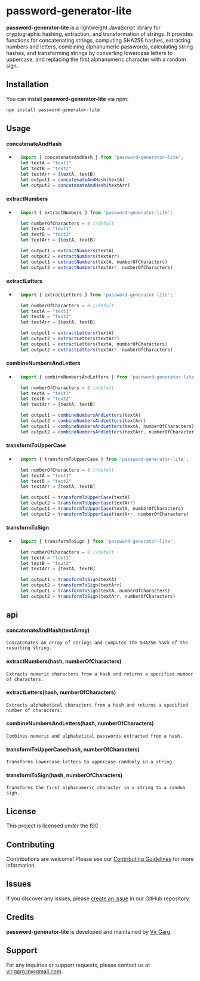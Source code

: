 # password-generator-lite


**password-generator-lite** is a lightweight JavaScript library for cryptographic hashing, extraction, and transformation of strings. It provides functions for concatenating strings, computing SHA256 hashes, extracting numbers and letters, combining alphanumeric passwords, calculating string hashes, and transforming strings by converting lowercase letters to uppercase, and replacing the first alphanumeric character with a random sign.

## Installation

You can install **password-generator-lite** via npm:

```bash
npm install password-generator-lite
```

## Usage

#### concatenateAndHash
- ```javascript
    import { concatenateAndHash } from 'password-generator-lite';
    let textA = "text1"
    let textB = "text2"
    let textArr = [textA, textB]
    let output1 = concatenateAndHash(textA)
    let output2 = concatenateAndHash(textArr)
    ```
#### extractNumbers
- ```javascript
    import { extractNumbers } from 'password-generator-lite';

    let numberOfCharacters = 8 //defult
    let textA = "text1"
    let textB = "text2"
    let textArr = [textA, textB]

    let output1 = extractNumbers(textA)
    let output2 = extractNumbers(textArr)
    let output1 = extractNumbers(textA, numberOfCharacters)
    let output2 = extractNumbers(textArr, numberOfCharacters)
    ```
#### extractLetters
- ```javascript
    import { extractLetters } from 'password-generator-lite';

    let numberOfCharacters = 8 //defult
    let textA = "text1"
    let textB = "text2"
    let textArr = [textA, textB]

    let output1 = extractLetters(textA)
    let output2 = extractLetters(textArr)
    let output1 = extractLetters(textA, numberOfCharacters)
    let output2 = extractLetters(textArr, numberOfCharacters)
    ```
#### combineNumbersAndLetters
- ```javascript
    import { combineNumbersAndLetters } from 'password-generator-lite';

    let numberOfCharacters = 8 //defult
    let textA = "text1"
    let textB = "text2"
    let textArr = [textA, textB]

    let output1 = combineNumbersAndLetters(textA)
    let output2 = combineNumbersAndLetters(textArr)
    let output1 = combineNumbersAndLetters(textA, numberOfCharacters)
    let output2 = combineNumbersAndLetters(textArr, numberOfCharacters)
    ```
#### transformToUpperCase
- ```javascript
    import { transformToUpperCase } from 'password-generator-lite';

    let numberOfCharacters = 8 //defult
    let textA = "text1"
    let textB = "text2"
    let textArr = [textA, textB]

    let output1 = transformToUpperCase(textA)
    let output2 = transformToUpperCase(textArr)
    let output1 = transformToUpperCase(textA, numberOfCharacters)
    let output2 = transformToUpperCase(textArr, numberOfCharacters)
    ```
#### transformToSign
- ```javascript
    import { transformToSign } from 'password-generator-lite';

    let numberOfCharacters = 8 //defult
    let textA = "text1"
    let textB = "text2"
    let textArr = [textA, textB]

    let output1 = transformToSign(textA)
    let output2 = transformToSign(textArr)
    let output1 = transformToSign(textA, numberOfCharacters)
    let output2 = transformToSign(textArr, numberOfCharacters)
    ```
## api

#### concatenateAndHash(textArray)
    Concatenates an array of strings and computes the SHA256 hash of the resulting string.

#### extractNumbers(hash, numberOfCharacters)
    Extracts numeric characters from a hash and returns a specified number of characters.

#### extractLetters(hash, numberOfCharacters)
    Extracts alphabetical characters from a hash and returns a specified number of characters.

#### combineNumbersAndLetters(hash, numberOfCharacters)
    Combines numeric and alphabetical passwords extracted from a hash.

#### transformToUpperCase(hash, numberOfCharacters)
    Transforms lowercase letters to uppercase randomly in a string.

#### transformToSign(hash, numberOfCharacters)
    Transforms the first alphanumeric character in a string to a random sign.


## License

This project is licensed under the ISC

## Contributing

Contributions are welcome! Please see our [Contributing Guidelines](CONTRIBUTING.md) for more information.

## Issues

If you discover any issues, please [create an issue](https://github.com/Virgarg7/password-generator-lite) in our GitHub repository.

## Credits

**password-generator-lite** is developed and maintained by [Vir Garg](https://github.com/Virgarg7). 

## Support

For any inquiries or support requests, please contact us at [vir.garg.in@gmail.com](mailto:vir.garg.in@gmail.com).